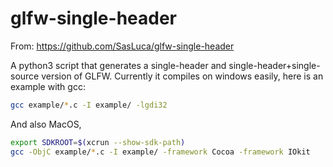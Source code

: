 # glfw-single-header

From: https://github.com/SasLuca/glfw-single-header

A python3 script that generates a single-header and single-header+single-source version of GLFW.
Currently it compiles on windows easily, here is an example with gcc:
```sh
gcc example/*.c -I example/ -lgdi32
```

And also MacOS,

```sh
export SDKROOT=$(xcrun --show-sdk-path)
gcc -ObjC example/*.c -I example/ -framework Cocoa -framework IOkit
```
